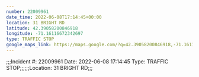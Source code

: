 ```yaml
---
number: 22009961
date_time: 2022-06-08T17:14:45+00:00
location: 31 BRIGHT RD
latitude: 42.39058200846918
longitude: -71.16116672342697
type: TRAFFIC STOP
google_maps_link: https://maps.google.com/?q=42.39058200846918,-71.16116672342697
---
```


;;;Incident #: 22009961  Date: 2022-06-08 17:14:45   Type: TRAFFIC STOP;;;;;;Location: 31 BRIGHT RD;;;
